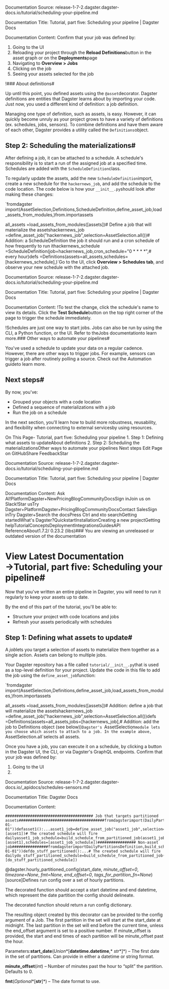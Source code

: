 Documentation Source:
release-1-7-2.dagster.dagster-docs.io/tutorial/scheduling-your-pipeline.md

Documentation Title:
Tutorial, part five: Scheduling your pipeline | Dagster Docs

Documentation Content:
Confirm that your job was defined by:

1. Going to the UI
2. Reloading your project through the **Reload Definitions**button in the asset graph or on the **Deployments**page
3. Navigating to **Overview > Jobs**
4. Clicking on the job
5. Seeing your assets selected for the job

!### About definitions#

Up until this point, you defined assets using the `@asset`decorator. Dagster definitions are entities that Dagster learns about by importing your code. Just now, you used a different kind of definition: a job definition.

Managing one type of definition, such as assets, is easy. However, it can quickly become unruly as your project grows to have a variety of definitions (ex. schedules, jobs, sensors). To combine definitions and have them aware of each other, Dagster provides a utility called the `Definitions`object.

Step 2: Scheduling the materializations#
----------------------------------------

After defining a job, it can be attached to a schedule. A schedule's responsibility is to start a run of the assigned job at a specified time. Schedules are added with the `ScheduleDefinition`class.

To regularly update the assets, add the new `ScheduleDefinition`import, create a new schedule for the `hackernews_job`, and add the schedule to the code location. The code below is how your `__init__.py`should look after making these changes:

`fromdagster import(AssetSelection,Definitions,ScheduleDefinition,define_asset_job,load_assets_from_modules,)from.importassets

all_assets =load_assets_from_modules([assets])# Define a job that will materialize the assetshackernews_job =define_asset_job("hackernews_job",selection=AssetSelection.all())# Addition: a ScheduleDefinition the job it should run and a cron schedule of how frequently to run ithackernews_schedule =ScheduleDefinition(job=hackernews_job,cron_schedule="0 * * * *",# every hour)defs =Definitions(assets=all_assets,schedules=[hackernews_schedule],)`Go to the UI, click **Overview > Schedules tab**, and observe your new schedule with the attached job.



Documentation Source:
release-1-7-2.dagster.dagster-docs.io/tutorial/scheduling-your-pipeline.md

Documentation Title:
Tutorial, part five: Scheduling your pipeline | Dagster Docs

Documentation Content:
!To test the change, click the schedule's name to view its details. Click the **Test Schedule**button on the top right corner of the page to trigger the schedule immediately.

!Schedules are just one way to start jobs. Jobs can also be run by using the CLI, a Python function, or the UI. Refer to theJobs documentationto learn more.### Other ways to automate your pipelines#

You've used a schedule to update your data on a regular cadence. However, there are other ways to trigger jobs. For example, sensors can trigger a job after routinely polling a source. Check out the Automation guideto learn more.

Next steps#
-----------

By now, you've:

* Grouped your objects with a code location
* Defined a sequence of materializations with a job
* Run the job on a schedule

In the next section, you'll learn how to build more robustness, reusability, and flexibility when connecting to external servicesby using resources.

On This Page- Tutorial, part five: Scheduling your pipeline
	1. Step 1: Defining what assets to updateAbout definitions
	2. Step 2: Scheduling the materializationsOther ways to automate your pipelines
	Next steps
Edit Page on GitHubShare FeedbackStar



Documentation Source:
release-1-7-2.dagster.dagster-docs.io/tutorial/scheduling-your-pipeline.md

Documentation Title:
Tutorial, part five: Scheduling your pipeline | Dagster Docs

Documentation Content:
Ask AI!PlatformDagster+NewPricingBlogCommunityDocsSign inJoin us on Slack!Star usTry Dagster+PlatformDagster+PricingBlogCommunityDocsContact SalesSign inTry Dagster+Search the docsPress Ctrl and `K`to searchGetting startedWhat's Dagster?QuickstartInstallationCreating a new projectGetting helpTutorialConceptsDeploymentIntegrationsGuidesAPI ReferenceAbout1.7.2/ 0.23.2 (libs)### You are viewing an unreleased or outdated version of the documentation

View Latest Documentation →Tutorial, part five: Scheduling your pipeline#
==============================================

Now that you've written an entire pipeline in Dagster, you will need to run it regularly to keep your assets up to date.

By the end of this part of the tutorial, you'll be able to:

* Structure your project with code locations and jobs
* Refresh your assets periodically with schedules

Step 1: Defining what assets to update#
---------------------------------------

A *job*lets you target a selection of assets to materialize them together as a single action. Assets can belong to multiple jobs.

Your Dagster repository has a file called `tutorial/__init__.py`that is used as a top-level definition for your project. Update the code in this file to add the job using the `define_asset_job`function:

`fromdagster import(AssetSelection,Definitions,define_asset_job,load_assets_from_modules,)from.importassets

all_assets =load_assets_from_modules([assets])# Addition: define a job that will materialize the assetshackernews_job =define_asset_job("hackernews_job",selection=AssetSelection.all())defs =Definitions(assets=all_assets,jobs=[hackernews_job],# Addition: add the job to Definitions object (see below))`Dagster's `AssetSelection`module lets you choose which assets to attach to a job. In the example above, `AssetSelection.all`selects all assets.

Once you have a job, you can execute it on a schedule, by clicking a button in the Dagster UI, the CLI, or via Dagster's GraphQL endpoints. Confirm that your job was defined by:

1. Going to the UI
2.



Documentation Source:
release-1-7-2.dagster.dagster-docs.io/_apidocs/schedules-sensors.md

Documentation Title:
Dagster Docs

Documentation Content:
```
####################################### Job that targets partitioned assets######################################fromdagsterimport(DailyPartitionsDefinition,asset,build_schedule_from_partitioned_job,define_asset_job,)@asset(partitions_def=DailyPartitionsDefinition(start_date="2020-01-01"))defasset1():...asset1_job=define_asset_job("asset1_job",selection=[asset1])# The created schedule will fire dailyasset1_job_schedule=build_schedule_from_partitioned_job(asset1_job)defs=Definitions(assets=[asset1],schedules=[asset1_job_schedule])################# Non-asset job################fromdagsterimportDailyPartitionsDefinition,build_schedule_from_partitioned_job,jog@job(partitions_def=DailyPartitionsDefinition(start_date="2020-01-01"))defdo_stuff_partitioned():...# The created schedule will fire dailydo_stuff_partitioned_schedule=build_schedule_from_partitioned_job(do_stuff_partitioned,)defs=Definitions(schedules=[do_stuff_partitioned_schedule])
```
@dagster.hourly\_partitioned\_config(start\_date, *minute\_offset=0*, *timezone=None*, *fmt=None*, *end\_offset=0*, *tags\_for\_partition\_fn=None*)[source]Defines run config over a set of hourly partitions.

The decorated function should accept a start datetime and end datetime, which represent the date
partition the config should delineate.

The decorated function should return a run config dictionary.

The resulting object created by this decorator can be provided to the config argument of a Job.
The first partition in the set will start at the start\_date at midnight. The last partition in
the set will end before the current time, unless the end\_offset argument is set to a positive
number. If minute\_offset is provided, the start and end times of each partition will be
minute\_offset past the hour.

Parameters:**start\_date**(*Union**[**datetime.datetime**,* *str**]*) – The first date in the set of partitions. Can
provide in either a datetime or string format.

**minute\_offset**(*int*) – Number of minutes past the hour to “split” the partition. Defaults
to 0.

**fmt**(*Optional**[**str**]*) – The date format to use.



